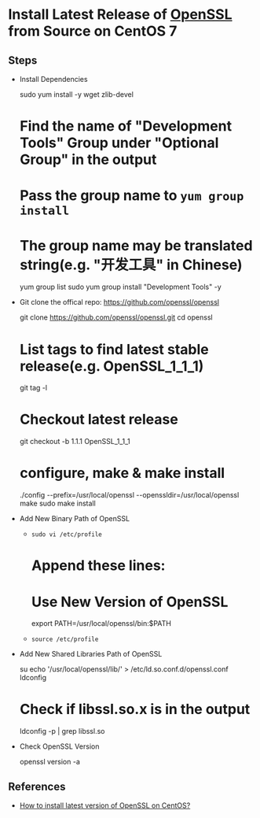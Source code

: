 # Install Latest Release of [OpenSSL](https://www.openssl.org/) from Source on CentOS 7

## Steps
* Install Dependencies

     sudo yum install -y wget zlib-devel

     # Find the name of "Development Tools" Group under "Optional Group" in the output
     # Pass the group name to `yum group install` 
     # The group name may be translated string(e.g. "开发工具" in Chinese)
     yum group list
     sudo yum group install "Development Tools" -y

* Git clone the offical repo: <https://github.com/openssl/openssl>
      
     git clone https://github.com/openssl/openssl.git
     cd openssl
            
     # List tags to find latest stable release(e.g. OpenSSL_1_1_1)
     git tag -l
            
     # Checkout latest release
     git checkout -b 1.1.1 OpenSSL_1_1_1
            
     # configure, make & make install
     ./config --prefix=/usr/local/openssl --openssldir=/usr/local/openssl
     make
     sudo make install

* Add New Binary Path of OpenSSL
  * `sudo vi /etc/profile`

       # Append these lines:
       # Use New Version of OpenSSL
       export PATH=/usr/local/openssl/bin:$PATH

  * `source /etc/profile`

* Add New Shared Libraries Path of OpenSSL
      
     su
     echo '/usr/local/openssl/lib/' > /etc/ld.so.conf.d/openssl.conf
     ldconfig
            
     # Check if libssl.so.x is in the output
     ldconfig -p | grep libssl.so
         
* Check OpenSSL Version
   
     openssl version -a

## References
* [How to install latest version of OpenSSL on CentOS?](https://blacksaildivision.com/how-to-install-openssl-on-centos)
